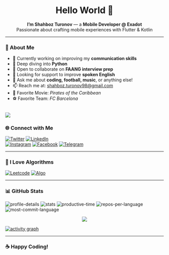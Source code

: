 <h1 align="center">Hello World 👋</h1>

<p align="center">
  <b>I’m Shahboz Turonov</b> — a <strong>Mobile Developer @ Exadot</strong><br/>
  Passionate about crafting mobile experiences with Flutter & Kotlin
</p>

---

### 🚀 About Me

- 🔭 Currently working on improving my **communication skills**
- 🌱 Deep diving into **Python**
- 👯 Open to collaborate on **FAANG interview prep**
- 🤝 Looking for support to improve **spoken English**
- 💬 Ask me about **coding, football, music**, or anything else!
- 📫 Reach me at: [shahboz.turonov98@gmail.com](mailto:shahboz.turonov98@gmail.com)
- 🎥 Favorite Movie: *Pirates of the Caribbean*
- ⚽️ Favorite Team: *FC Barcelona*

![](https://komarev.com/ghpvc/?username=KOSSHOH&style=flat&color=brightgreen)
---

### 🌐 Connect with Me

[![Twitter](https://img.shields.io/badge/X-1DA1F2?style=for-the-badge&logo=twitter&logoColor=white)][twitter]
[![LinkedIn](https://img.shields.io/badge/LinkedIn-0077B5?style=for-the-badge&logo=linkedin&logoColor=white)][linkedin]  
[![Instagram](https://img.shields.io/badge/Instagram-E4405F?style=for-the-badge&logo=instagram&logoColor=white)][instagram]
[![Facebook](https://img.shields.io/badge/Facebook-1877F2?style=for-the-badge&logo=facebook&logoColor=white)][facebook]
[![Telegram](https://img.shields.io/badge/Telegram-0088cc?style=for-the-badge&logo=telegram&logoColor=white)][telegram]

---

### 🧠 I Love Algorithms

[![Leetcode](https://img.shields.io/badge/LeetCode-FFA116?style=for-the-badge&logo=leetcode&logoColor=white)][leetcode]
[![Algo](https://img.shields.io/badge/Algo-0056D2?style=for-the-badge&logo=google-chrome&logoColor=white)][algo]

---


### 📊 GitHub Stats

![profile-details](http://github-profile-summary-cards.vercel.app/api/cards/profile-details?username=KOSSHOH&theme=github_dark)
![stats](http://github-profile-summary-cards.vercel.app/api/cards/stats?username=KOSSHOH&theme=github_dark)
![productive-time](http://github-profile-summary-cards.vercel.app/api/cards/productive-time?username=KOSSHOH&theme=github_dark&utcOffset=8)
![repos-per-language](http://github-profile-summary-cards.vercel.app/api/cards/repos-per-language?username=KOSSHOH&theme=github_dark)
![most-commit-language](http://github-profile-summary-cards.vercel.app/api/cards/most-commit-language?username=KOSSHOH&theme=github_dark)
<p align="center">
  <img src="https://github-readme-streak-stats.herokuapp.com/?user=KOSSHOH&theme=github_dark" />
</p>

[![activity graph](https://github-readme-activity-graph.vercel.app/graph?username=KOSSHOH&bg_color=0d1117&color=ffffff&line=40c463&point=fff7e0&area=true&hide_border=true)](https://github.com/KOSSHOH/github-readme-activity-graph)


---

### ☕ Happy Coding!


[twitter]: https://x.com/shahbozturonov  
[linkedin]: https://www.linkedin.com/in/shahbozturonov
[instagram]: https://www.instagram.com/shahbozturonov  
[facebook]: https://www.facebook.com/shturonov  
[telegram]: https://t.me/shahbozturonov  
[leetcode]: https://leetcode.com/ShahbozTuronov  
[algo]: https://algo.ubtuit.uz/users/shahbozturonov  
